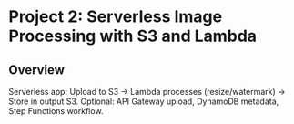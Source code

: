 # Project 2: Serverless Image Processing with S3 and Lambda

## Overview
Serverless app: Upload to S3 → Lambda processes (resize/watermark) → Store in output S3. Optional: API Gateway upload, DynamoDB metadata, Step Functions workflow.